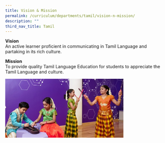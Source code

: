 ```yaml
---
title: Vision & Mission
permalink: /curriculum/departments/tamil/vision-n-mission/
description: ""
third_nav_title: Tamil
---
```


<p><strong>Vision</strong><br>An active learner proficient in communicating in Tamil Language and partaking in its rich culture.</p>
<p><strong>Mission<br /></strong>To provide quality Tamil Language Education for students to appreciate the Tamil Language and culture.</p>

<p><img style="width: 75%;" src="/images/TLDeptBanner%20(1).jpg" /></p>
